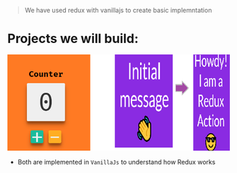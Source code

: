 > We have used redux with vanillajs to create basic implemntation

# Projects we will build:
  ![](./Redux-basecase/images/02_00.png)

- Both are implemented in `VanillaJs` to understand how Redux works